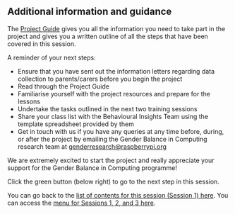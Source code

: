 ## Additional information and guidance

The [Project Guide](https://ncce.io/k2zQga) gives you all the information you need to take part in the project and gives you a written outline of all the steps that have been covered in this session. 

A reminder of your next steps:
+ Ensure that you have sent out the information letters regarding data collection to parents/carers before you begin the project
+ Read through the Project Guide
+ Familiarise yourself with the project resources and prepare for the lessons
+ Undertake the tasks outlined in the next two training sessions
+ Share your class list with the Behavioural Insights Team using the template spreadsheet provided by them
+ Get in touch with us if you have any queries at any time before, during, or after the project by emailing the Gender Balance in Computing research team at [genderresearch@raspberrypi.org](mailto:genderresearch@raspberrypi.org)

We are extremely excited to start the project and really appreciate your support for the Gender Balance in Computing programme!

Click the green button (below right) to go to the next step in this session.

You can go back to the [list of contents for this session (Session 1) here](https://projects.raspberrypi.org/en/projects/KS1StorytellingTraining_Session1_GBICi1b).
You can access the [menu for Sessions 1, 2, and 3 here](https://projects.raspberrypi.org/en/pathways/ks1-storytellingtraining-gbici1b).
